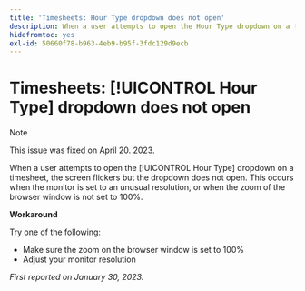 ```yaml
---
title: 'Timesheets: Hour Type dropdown does not open'
description: When a user attempts to open the Hour Type dropdown on a timesheet, the screen flickers but the dropdown does not open. This occurs when the monitor is set to an unusual resolution, or when the zoom of the browser window is not set to 100%.
hidefromtoc: yes
exl-id: 50660f78-b963-4eb9-b95f-3fdc129d9ecb
---
```

# Timesheets: [!UICONTROL Hour Type] dropdown does not open

>[!NOTE]
>
>This issue was fixed on April 20. 2023.

When a user attempts to open the [!UICONTROL Hour Type] dropdown on a timesheet, the screen flickers but the dropdown does not open. This occurs when the monitor is set to an unusual resolution, or when the zoom of the browser window is not set to 100%.

**Workaround**

Try one of the following:

* Make sure the zoom on the browser window is set to 100%
* Adjust your monitor resolution

_First reported on January 30, 2023._
